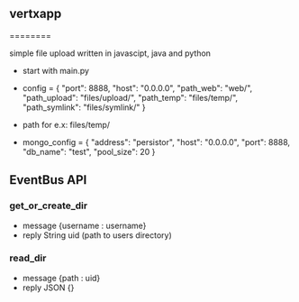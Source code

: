 ## vertxapp
========

simple file upload written in javascipt, java and python

* start with main.py 

* config = {
    "port": 8888,
    "host": "0.0.0.0",
    "path_web": "web/",
    "path_upload": "files/upload/",
    "path_temp": "files/temp/",
    "path_symlink": "files/symlink/"
}
* path for e.x: files/temp/

* mongo_config = {
    "address": "persistor",
    "host": "0.0.0.0",
    "port": 8888,
    "db_name": "test",
    "pool_size": 20
}


## EventBus API

### get_or_create_dir
* message {username : username}
* reply String uid (path to users directory)

### read_dir
* message {path : uid}
* reply JSON {}

